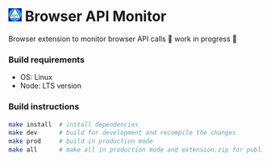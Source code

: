 # <img src="./public/img/icon.svg" width="26"/> Browser API Monitor

Browser extension to monitor browser API calls
🚧 work in progress 🚧

### Build requirements

- OS: Linux
- Node: LTS version

### Build instructions

```bash
make install  # install dependencies
make dev      # build for development and recompile the changes
make prod     # build in production mode
make all      # make all in production mode and extension.zip for publishing
```
